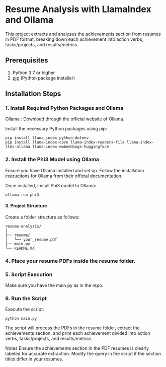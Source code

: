 # Resume Analysis with LlamaIndex and Ollama

This project extracts and analyzes the achievements section from resumes in PDF format, breaking down each achievement into action verbs, tasks/projects, and results/metrics.

## Prerequisites

1. Python 3.7 or higher
2. [pip](https://pip.pypa.io/en/stable/installation/) (Python package installer)

## Installation Steps

### 1. Install Required Python Packages and Ollama
Ollama : Download through the official website of Ollama.

Install the necessary Python packages using pip:
```
pip install llama_index python-dotenv
pip install llama-index-core llama-index-readers-file llama-index-llms-ollama llama-index-embeddings-huggingface
```
### 2. Install the Phi3 Model using Ollama
Ensure you have Ollama installed and set up. Follow the installation instructions for Ollama from their official documentation.

Once installed, install Phi3 model to Ollama:
```
ollama run phi3
```
#### 3. Project Structure
Create a folder structure as follows:

```
resume-analysis/
│
├── resume/
│   └── your_resume.pdf
├── main.py
└── README.md
```
### 4. Place your resume PDFs inside the resume folder.

### 5. Script Execution
Make sure you have the main.py as in the repo.

### 6. Run the Script
Execute the script:

```
python main.py
```
The script will process the PDFs in the resume folder, extract the achievements section, and print each achievement divided into action verbs, tasks/projects, and results/metrics.

Notes
Ensure the achievements section in the PDF resumes is clearly labeled for accurate extraction.
Modify the query in the script if the section titles differ in your resumes.
